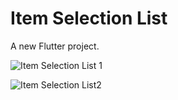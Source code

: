 # Item Selection List

A new Flutter project.

![Item Selection List 1](https://github.com/user-attachments/assets/de10d42d-9da3-4e96-b60f-cda0bf79ebe1)

![Item Selection List2](https://github.com/user-attachments/assets/2dfedfef-97b6-48ec-ba07-0039b26870f5)
